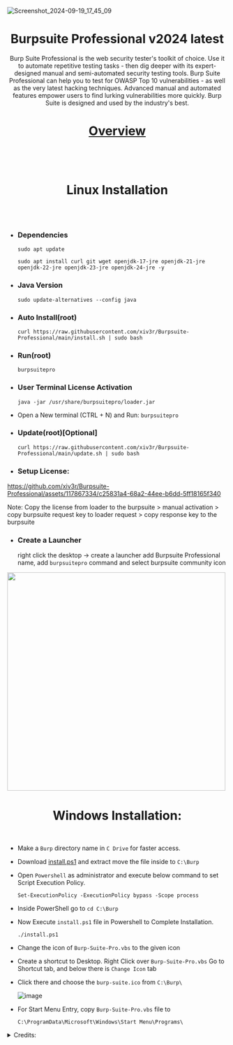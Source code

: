 ![Screenshot_2024-09-19_17_45_09](https://github.com/user-attachments/assets/873ef98a-48e0-445b-b5dc-eb5959ad5b34)

# <h1 align="center"> Burpsuite Professional v2024 latest </h1>

<p align="center"> Burp Suite Professional is the web security tester's toolkit of choice. Use it to automate repetitive testing tasks - then dig deeper with its expert-designed manual and semi-automated security testing tools. Burp Suite Professional can help you to test for OWASP Top 10 vulnerabilities - as well as the very latest hacking techniques. Advanced manual and automated features empower users to find lurking vulnerabilities more quickly. Burp Suite is designed and used by the industry's best.</p>

<h1 align="center">

[Overview](https://portswigger.net/burp/pro)
 </h1>
 
<br></br>

<h1 align="center"> Linux Installation </h1>

<br></br>

- ### Dependencies

      sudo apt update
    
      sudo apt install curl git wget openjdk-17-jre openjdk-21-jre openjdk-22-jre openjdk-23-jre openjdk-24-jre -y

- ### Java Version 

      sudo update-alternatives --config java
                                           
- ### Auto Install(root)

      curl https://raw.githubusercontent.com/xiv3r/Burpsuite-Professional/main/install.sh | sudo bash

- ### Run(root)

      burpsuitepro


- ### User Terminal License Activation 

      java -jar /usr/share/burpsuitepro/loader.jar
  
- Open a New terminal (CTRL + N) and Run: `burpsuitepro`


- ### Update(root)[Optional]

      curl https://raw.githubusercontent.com/xiv3r/Burpsuite-Professional/main/update.sh | sudo bash

- ### Setup License:

https://github.com/xiv3r/Burpsuite-Professional/assets/117867334/c25831a4-68a2-44ee-b6dd-5ff18165f340

Note: Copy the license from loader to the burpsuite > manual activation > copy burpsuite request key to loader request >  copy response key to the burpsuite

- ### Create a Launcher

     right click the desktop -> create a launcher add Burpsuite Professional name, add `burpsuitepro` command and select burpsuite community icon

<img width="500" height="500" src="https://github.com/xiv3r/Burpsuite-Professional/blob/main/Launcher.jpg">

     
     
# <h1 align="center"> Windows Installation: </h1>

<br>


   
- Make a `Burp` directory name in `C Drive` for faster access.

- Download [install.ps1](https://codeload.github.com/xiv3r/Burpsuite-Professional/zip/refs/heads/main) and extract move the file inside to `C:\Burp`

- Open `Powershell` as administrator and execute below command to set Script Execution Policy.


      Set-ExecutionPolicy -ExecutionPolicy bypass -Scope process

- Inside PowerShell go to `cd C:\Burp`

- Now Execute `install.ps1` file in Powershell to Complete Installation.

      ./install.ps1
 
- Change the icon of `Burp-Suite-Pro.vbs` to the given icon 

- Create a shortcut to Desktop. Right Click over `Burp-Suite-Pro.vbs` Go to Shortcut tab, and below there is `Change Icon` tab

- Click there and choose the `burp-suite.ico` from `C:\Burp\`

   ![image](https://user-images.githubusercontent.com/29830064/230825172-16c9cfba-4bca-46a4-86df-b352a4330b12.png)

- For Start Menu Entry, copy `Burp-Suite-Pro.vbs` file to 

      C:\ProgramData\Microsoft\Windows\Start Menu\Programs\

<details><summary>Credits:</summary>
      
* loader.jar 👉 [h3110w0r1d-y](https://github.com/h3110w0r1d-y/BurpLoaderKeygen)
* Modified from [cyb3rzest](https://github.com/cyb3rzest/Burp-Suite-Pro)
</details>

